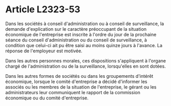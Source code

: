 # Article L2323-53

Dans les sociétés à conseil d'administration ou à conseil de surveillance, la demande d'explication sur le caractère préoccupant de la situation économique de l'entreprise est inscrite à l'ordre du jour de la prochaine séance du conseil d'administration ou du conseil de surveillance, à condition que celui-ci ait pu être saisi au moins quinze jours à l'avance. La réponse de l'employeur est motivée.

Dans les autres personnes morales, ces dispositions s'appliquent à l'organe chargé de l'administration ou de la surveillance, lorsqu'elles en sont dotées.

Dans les autres formes de sociétés ou dans les groupements d'intérêt économique, lorsque le comité d'entreprise a décidé d'informer les associés ou les membres de la situation de l'entreprise, le gérant ou les administrateurs leur communiquent le rapport de la commission économique ou du comité d'entreprise.